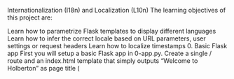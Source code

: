 Internationalization (I18n) and Localization (L10n)
The learning objectives of this project are:

Learn how to parametrize Flask templates to display different languages
Learn how to infer the correct locale based on URL parameters, user settings or request headers
Learn how to localize timestamps
0. Basic Flask app
First you will setup a basic Flask app in 0-app.py. Create a single / route and an index.html template that simply outputs “Welcome to Holberton” as page title (<title>) and “Hello world” as header (<h1>).
